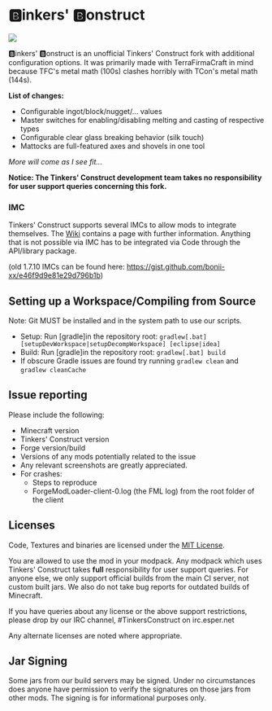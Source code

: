 # 🅱️inkers' 🅱️onstruct

![](https://i.imgur.com/2NPePPo.jpg)

🅱️inkers' 🅱️onstruct is an unofficial Tinkers' Construct fork with additional configuration options. It was primarily made with TerraFirmaCraft in mind because TFC's metal math (100s) clashes horribly with TCon's metal math (144s).

**List of changes:**
* Configurable ingot/block/nugget/... values
* Master switches for enabling/disabling melting and casting of respective types
* Configurable clear glass breaking behavior (silk touch)
* Mattocks are full-featured axes and shovels in one tool

*More will come as I see fit...*

**Notice: The Tinkers' Construct development team takes no responsibility for user support queries concerning this fork.**

### IMC
Tinkers' Construct supports several IMCs to allow mods to integrate themselves. The [Wiki](https://github.com/SlimeKnights/TinkersConstruct/wiki/IMC) contains a page with further information.
Anything that is not possible via IMC has to be integrated via Code through the API/library package.

(old 1.7.10 IMCs can be found here: https://gist.github.com/bonii-xx/e46f9d9e81e29d796b1b)

## Setting up a Workspace/Compiling from Source
Note: Git MUST be installed and in the system path to use our scripts.
* Setup: Run [gradle]in the repository root: `gradlew[.bat] [setupDevWorkspace|setupDecompWorkspace] [eclipse|idea]`
* Build: Run [gradle]in the repository root: `gradlew[.bat] build`
* If obscure Gradle issues are found try running `gradlew clean` and `gradlew cleanCache`

## Issue reporting
Please include the following:

* Minecraft version
* Tinkers' Construct version
* Forge version/build
* Versions of any mods potentially related to the issue 
* Any relevant screenshots are greatly appreciated.
* For crashes:
	* Steps to reproduce
	* ForgeModLoader-client-0.log (the FML log) from the root folder of the client

## Licenses
Code, Textures and binaries are licensed under the [MIT License](https://tldrlegal.com/license/mit-license).

You are allowed to use the mod in your modpack.
Any modpack which uses Tinkers' Construct takes **full** responsibility for user support queries. For anyone else, we only support official builds from the main CI server, not custom built jars. We also do not take bug reports for outdated builds of Minecraft.

If you have queries about any license or the above support restrictions, please drop by our IRC channel, #TinkersConstruct on irc.esper.net

Any alternate licenses are noted where appropriate.

## Jar Signing
Some jars from our build servers may be signed. Under no circumstances does anyone have permission to verify the signatures on those jars from other mods. The signing is for informational purposes only.
